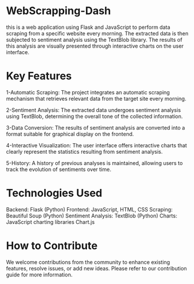 # WebScrapping-Dash
this is a web application using Flask and JavaScript to perform data scraping from a specific website every morning. The extracted data is then subjected to sentiment analysis using the TextBlob library. The results of this analysis are visually presented through interactive charts on the user interface.

# Key Features
1-Automatic Scraping: The project integrates an automatic scraping mechanism that retrieves relevant data from the target site every morning.

2-Sentiment Analysis: The extracted data undergoes sentiment analysis using TextBlob, determining the overall tone of the collected information.

3-Data Conversion: The results of sentiment analysis are converted into a format suitable for graphical display on the frontend.

4-Interactive Visualization: The user interface offers interactive charts that clearly represent the statistics resulting from sentiment analysis.

5-History: A history of previous analyses is maintained, allowing users to track the evolution of sentiments over time.

# Technologies Used

Backend: Flask (Python)
Frontend: JavaScript, HTML, CSS
Scraping: Beautiful Soup (Python)
Sentiment Analysis: TextBlob (Python)
Charts: JavaScript charting libraries Chart.js

# How to Contribute
We welcome contributions from the community to enhance existing features, resolve issues, or add new ideas. Please refer to our contribution guide for more information.

